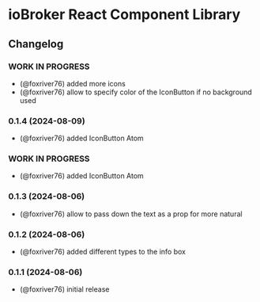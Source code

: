 # ioBroker React Component Library

## Changelog

<!-- 
  Placeholder for the next version (at the beginning of the line):
  ### **WORK IN PROGRESS**
-->
### **WORK IN PROGRESS**
* (@foxriver76) added more icons
* (@foxriver76) allow to specify color of the IconButton if no background used

### 0.1.4 (2024-08-09)
* (@foxriver76) added IconButton Atom

### **WORK IN PROGRESS**
* (@foxriver76) added IconButton Atom

### 0.1.3 (2024-08-06)
* (@foxriver76) allow to pass down the text as a prop for more natural

### 0.1.2 (2024-08-06)
* (@foxriver76) added different types to the info box

### 0.1.1 (2024-08-06)
* (@foxriver76) initial release
